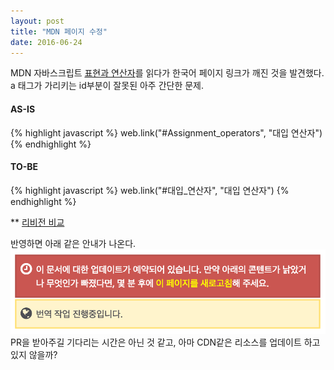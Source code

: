 ```yaml
---
layout: post
title: "MDN 페이지 수정"
date: 2016-06-24
---
```


MDN 자바스크립트 [표현과 연산자](https://developer.mozilla.org/ko/docs/Web/JavaScript/Guide/Expressions_and_Operators#Arithmetic_operators)를 읽다가 한국어 페이지 링크가 깨진 것을 발견했다.   
a 태그가 가리키는 id부분이 잘못된 아주 간단한 문제.

#### AS-IS
{% highlight javascript %}
web.link("#Assignment_operators", "대입 연산자")
{% endhighlight %}

#### TO-BE
{% highlight javascript %}
web.link("#대입_연산자", "대입 연산자")
{% endhighlight %}

** [리비전 비교](https://developer.mozilla.org/ko/docs/Web/JavaScript/Guide/Expressions_and_Operators%24compare?from=994001&to=1074594)

반영하면 아래 같은 안내가 나온다.
<img src="/assets/mozilla_update.png"/>
PR을 받아주길 기다리는 시간은 아닌 것 같고, 아마 CDN같은 리소스를 업데이트 하고 있지 않을까?   

